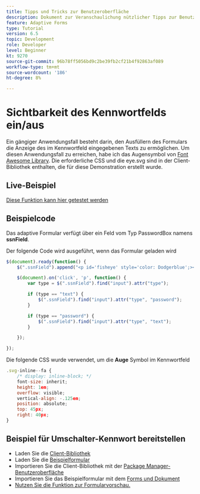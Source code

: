 ```yaml
---
title: Tipps und Tricks zur Benutzeroberfläche
description: Dokument zur Veranschaulichung nützlicher Tipps zur Benutzeroberfläche
feature: Adaptive Forms
type: Tutorial
version: 6.5
topic: Development
role: Developer
level: Beginner
kt: 9270
source-git-commit: 96b78ff5056bd9c2be39fb2cf21b4f92863af089
workflow-type: tm+mt
source-wordcount: '186'
ht-degree: 8%

---
```


# Sichtbarkeit des Kennwortfelds ein/aus

Ein gängiger Anwendungsfall besteht darin, den Ausfüllern des Formulars die Anzeige des im Kennwortfeld eingegebenen Texts zu ermöglichen.
Um diesen Anwendungsfall zu erreichen, habe ich das Augensymbol von [Font Awesome Library](https://fontawesome.com/). Die erforderliche CSS und die eye.svg sind in der Client-Bibliothek enthalten, die für diese Demonstration erstellt wurde.

## Live-Beispiel

[Diese Funktion kann hier getestet werden](https://forms.enablementadobe.com/content/dam/formsanddocuments/simpleuitips/jcr:content?wcmmode=disabled)

## Beispielcode

Das adaptive Formular verfügt über ein Feld vom Typ PasswordBox namens **ssnField**.

Der folgende Code wird ausgeführt, wenn das Formular geladen wird

```javascript
$(document).ready(function() {
    $(".ssnField").append("<p id='fisheye' style='color: Dodgerblue';><i class='fa fa-eye'></i></p>");

    $(document).on('click', 'p', function() {
        var type = $(".ssnField").find("input").attr("type");

        if (type == "text") {
            $(".ssnField").find("input").attr("type", "password");
        }

        if (type == "password") {
            $(".ssnField").find("input").attr("type", "text");
        }

    });

});
```

Die folgende CSS wurde verwendet, um die **Auge** Symbol im Kennwortfeld

```javascript
.svg-inline--fa {
    /* display: inline-block; */
    font-size: inherit;
    height: 1em;
    overflow: visible;
    vertical-align: -.125em;
    position: absolute;
    top: 45px;
    right: 40px;
}
```

## Beispiel für Umschalter-Kennwort bereitstellen

* Laden Sie die [Client-Bibliothek](assets/simple-ui-tips.zip)
* Laden Sie die [Beispielformular](assets/simple-ui-tricks-form.zip)
* Importieren Sie die Client-Bibliothek mit der [Package Manager-Benutzeroberfläche](http://localhost:4502/crx/packmgr/index.jsp)
* Importieren Sie das Beispielformular mit dem [Forms und Dokument](http://localhost:4502/aem/forms.html/content/dam/formsanddocuments)
* [Nutzen Sie die Funktion zur Formularvorschau.](http://localhost:4502/content/dam/formsanddocuments/simpleuitips/jcr:content?wcmmode=disabled)


